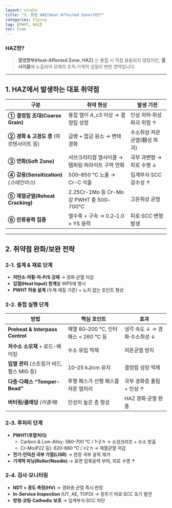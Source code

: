 ```yaml
---
layout: single
title: "3. 용접 HAZ(Heat Affected Zone)이란?"
categories: Piping
tag: [PWHT, HAZ]
toc: true
---
```


###  HAZ란?

> **열영향부(Heat-Affected Zone, HAZ)** 는 용접 시 직접 용융되지 않았지만, **열사이클**에 노출되어 모재의 조직·기계적 성질이 변한 영역입니다.

------

## 1. HAZ에서 발생하는 대표 취약점

| 구분                                     | 취약 현상                                         | 발생 기전                    |
| ---------------------------------------- | ------------------------------------------------- | ---------------------------- |
| **① 결정립 조대(Coarse Grain)**          | 용접 열이 $A\_c3$ 이상 → 결정립 성장              | 인성 저하·취성 파괴 위험 ↑   |
| **② 경화 & 고경도 층** (마르텐사이트 등) | 급랭 + 합금 원소 → 변태경화                       | 수소취성·저온균열(靭성 파괴) |
| **③ 연화(Soft Zone)**                    | 서브크리티컬 열사이클 → 템퍼링·퍼라이트 구역 연화 | 국부 과변형 → 피로 수명 ↓    |
| **④ 감응(Sensitization)** *(스테인리스)* | 500–850 °C 노출 → Cr-C 석출                       | 입계부식·SCC 감수성 ↑        |
| **⑤ 재열균열(Reheat Cracking)**          | 2.25Cr-1Mo 등 Cr-Mo강 PWHT 중 $500–700 °C$        | 고온취성 균열                |
| **⑥ 잔류응력 집중**                      | 열수축 + 구속 → 0.2–1.0 × YS 응력                 | 피로·SCC·변형 발생           |



------

## 2. 취약점 완화/보완 전략

### 2-1. 설계 & 재료 단계

- **저탄소·저황·저-P/S 강재** → 경화·균열 저감
- **입열(Heat Input) 한계**를 WPS에 명시
- **PWHT 허용 설계** (두께·재질 기준) + 노치 없는 조인트 형상

### 2-2. 용접 실행 단계

| 방법                                       | 핵심 포인트                          | 효과                          |
| ------------------------------------------ | ------------------------------------ | ----------------------------- |
| **Preheat & Interpass Control**            | 예열 80–200 °C, 인터패스 < 260 °C 등 | 냉각 속도 ↓ → 경화·수소취성 ↓ |
| **저수소 소모재** + 로드-베이킹            | 수소 유입 억제                       | 저온균열 방지                 |
| **입열 관리** (스트링거 비드, 펄스 MIG 등) | 10–25 kJ/cm 유지                     | 결정립 성장 억제              |
| **다층·다패스 “Temper-Bead”**              | 후행 패스가 선행 패스를 저온 열처리  | 국부 경화층 풀림 + 인성 ↑     |
| **버터링/클래딩** *(이종재)*               | 인성이 높은 층 형성                  | HAZ 경화·균열 완충            |



### 2-3. 후처리 단계

- **PWHT(후열처리)**
  - Carbon & Low-Alloy: 580–700 °C / 1–2 h → 소성크리프 + 수소 방출
  - Cr-Mo(P22 등): 620–680 °C / ≥2 h → 재열균열 저감
- **전기·인덕션 국부 가열(LISR)** → 현장 국부 응력 제거
- **기계적 피닝(Roller/Needle)** → 표면 압축응력 부여, 피로 수명 ↑

### 2-4. 검사·모니터링

- **NDT + 경도 측정(HV)** → 경화층·균열 즉시 판정
- **In-Service Inspection** (UT, AE, TOFD) → 장주기 피로·SCC 조기 발견
- **방청·코팅·Cathodic 보호** → 입계부식·SCC 차단
